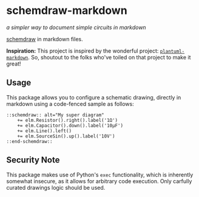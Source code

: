 # schemdraw-markdown
*a simpler way to document simple circuits in markdown*

[schemdraw](https://bitbucket.org/cdelker/schemdraw/src/master/) in markdown
files.

**Inspiration:** This project is inspired by the wonderful project:
[`plantuml-markdown`](https://github.com/mikitex70/plantuml-markdown). So,
shoutout to the folks who've toiled on that project to make it great!

## Usage

This package allows you to configure a schematic drawing, directly in markdown
using a code-fenced sample as follows:

```
::schemdraw:: alt="My super diagram"
    += elm.Resistor().right().label('1Ω')
    += elm.Capacitor().down().label('10μF')
    += elm.Line().left()
    += elm.SourceSin().up().label('10V')
::end-schemdraw::
```

## Security Note

This package makes use of Python's `exec` functionality, which is inherently
somewhat insecure, as it allows for arbitrary code execution. Only carfully
curated drawings logic should be used.
